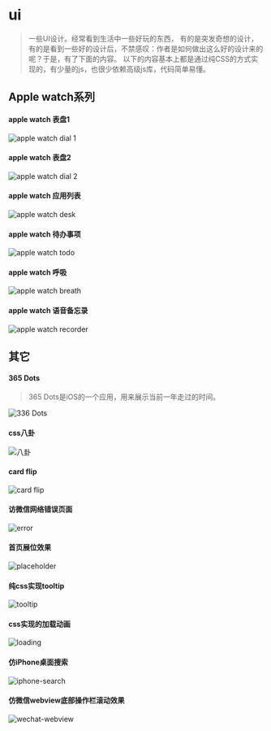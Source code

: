 # ui

> 一些UI设计。经常看到生活中一些好玩的东西， 有的是突发奇想的设计，有的是看到一些好的设计后，不禁感叹：作者是如何做出这么好的设计来的呢？于是，有了下面的内容。
> 以下的内容基本上都是通过纯CSS的方式实现的，有少量的js，也很少依赖高级js库，代码简单易懂。



## Apple watch系列

#### apple watch 表盘1
![apple watch dial 1](images/apple-watch-dial-1.png)

#### apple watch 表盘2
![apple watch dial 2](images/apple-watch-dial-2.gif)

#### apple watch 应用列表
![apple watch desk](images/apple-watch-desk.png)

#### apple watch 待办事项
![apple watch todo](images/apple-watch-todo.png)

#### apple watch 呼吸
![apple watch breath](images/apple-watch-breath2.gif)

#### apple watch 语音备忘录
![apple watch recorder](images/apple-watch-recorder.gif)

## 其它

#### 365 Dots
> 365 Dots是iOS的一个应用，用来展示当前一年走过的时间。

![336 Dots](images/5.jpg)

#### css八卦
![八卦](images/gossip.gif)

#### card flip
![card flip](images/1.gif)

#### 访微信网络错误页面
![error](images/3.jpg)

#### 首页展位效果
![placeholder](images/4.jpg)

#### 纯css实现tooltip
![tooltip](images/tooltip.gif)

#### css实现的加载动画
![loading](images/loading.gif)

#### 仿iPhone桌面搜索
![iphone-search](images/iphone-search.gif)

#### 仿微信webview底部操作栏滚动效果
![wechat-webview](images/wechat-webview.gif)